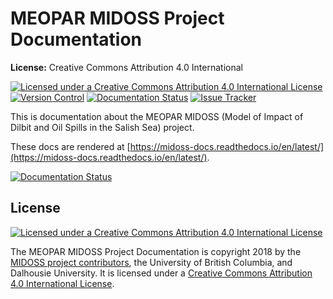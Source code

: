 MEOPAR MIDOSS Project Documentation
===================================

**License:** Creative Commons Attribution 4.0 International

[![Licensed under a Creative Commons Attribution 4.0 International License](https://img.shields.io/badge/license-CC--By--4.0-lightgrey.svg)](http://creativecommons.org/licenses/by/4.0/)
[![Version Control](https://img.shields.io/badge/version%20control-hg-blue.svg)](https://bitbucket.org/midoss/docs/)
[![Documentation Status](https://readthedocs.org/projects/midoss-docs/badge/?version=latest)](https://readthedocs.org/projects/midoss-docs/?badge=latest)
[![Issue Tracker](https://img.shields.io/bitbucket/issues/midoss/docs.svg)](https://bitbucket.org/midoss/docs/issues?status=new&status=open)

This is documentation about the MEOPAR MIDOSS
(Model of Impact of Dilbit and Oil Spills in the Salish Sea) project.

These docs are rendered at [https://midoss-docs.readthedocs.io/en/latest/](https://midoss-docs.readthedocs.io/en/latest/).

[![Documentation Status](https://readthedocs.org/projects/midoss-docs/badge/?version=latest)](https://readthedocs.org/projects/midoss-docs/?badge=latest)


License
-------

[![Licensed under a Creative Commons Attribution 4.0 International License](https://i.creativecommons.org/l/by/4.0/88x31.png)](http://creativecommons.org/licenses/by/4.0/)

The MEOPAR MIDOSS Project Documentation is copyright 2018 by the
[MIDOSS project contributors](https://bitbucket.org/midoss/docs/src/tip/CONTRIBUTORS.rst),
the University of British Columbia,
and Dalhousie University.
It is licensed under a
[Creative Commons Attribution 4.0 International License](http://creativecommons.org/licenses/by/4.0/).
